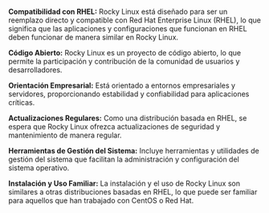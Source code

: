 **Compatibilidad con RHEL:** Rocky Linux está diseñado para ser un reemplazo directo y compatible con Red Hat Enterprise Linux (RHEL), lo que significa que las aplicaciones y configuraciones que funcionan en RHEL deben funcionar de manera similar en Rocky Linux.

**Código Abierto:** Rocky Linux es un proyecto de código abierto, lo que permite la participación y contribución de la comunidad de usuarios y desarrolladores.

**Orientación Empresarial:** Está orientado a entornos empresariales y servidores, proporcionando estabilidad y confiabilidad para aplicaciones críticas.

**Actualizaciones Regulares:** Como una distribución basada en RHEL, se espera que Rocky Linux ofrezca actualizaciones de seguridad y mantenimiento de manera regular.

**Herramientas de Gestión del Sistema:** Incluye herramientas y utilidades de gestión del sistema que facilitan la administración y configuración del sistema operativo.

**Instalación y Uso Familiar:** La instalación y el uso de Rocky Linux son similares a otras distribuciones basadas en RHEL, lo que puede ser familiar para aquellos que han trabajado con CentOS o Red Hat.